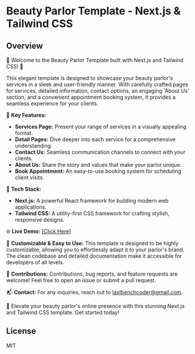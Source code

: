 # Beauty Parlor Template - Next.js & Tailwind CSS

## Overview

🌟 Welcome to the Beauty Parlor Template built with Next.js and Tailwind CSS! 🌟

This elegant template is designed to showcase your beauty parlor's services in a sleek and user-friendly manner. With carefully crafted pages for services, detailed information, contact options, an engaging 'About Us' section, and a convenient appointment booking system, it provides a seamless experience for your clients.

👑 **Key Features:**
- **Services Page:** Present your range of services in a visually appealing format.
- **Detail Pages:** Dive deeper into each service for a comprehensive understanding.
- **Contact Us:** Seamless communication channels to connect with your clients.
- **About Us:** Share the story and values that make your parlor unique.
- **Book Appointment:** An easy-to-use booking system for scheduling client visits.

🚀 **Tech Stack:**
- **Next.js:** A powerful React framework for building modern web applications.
- **Tailwind CSS:** A utility-first CSS framework for crafting stylish, responsive designs.

🌐 **Live Demo:**
[[Click Here]](https://beauty-parlor-next-js-template.vercel.app/)

🌈 **Customizable & Easy to Use:**
This template is designed to be highly customizable, allowing you to effortlessly adapt it to your parlor's brand. The clean codebase and detailed documentation make it accessible for developers of all levels.

👥 **Contributions:**
Contributions, bug reports, and feature requests are welcome! Feel free to open an issue or submit a pull request.

📬 **Contact:**
For any inquiries, reach out to lastbenchcoder@gmail.com.

🌸 Elevate your beauty parlor's online presence with this stunning Next.js and Tailwind CSS template. Get started today!

## License

MIT

